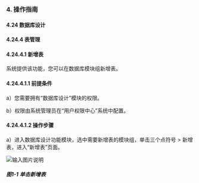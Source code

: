 ### 4. 操作指南

#### 4.24 数据库设计

#### 4.24.4 表管理

#### 4.24.4.1 新增表

系统提供该功能，您可以在数据库模块组新增表。

#### 4.24.4.1.1 前提条件

a）您需要拥有“数据库设计”模块的权限。

b）权限由系统管理员在“用户权限中心”系统中配置。

#### 4.24.4.1.2 操作步骤

a）进入数据库设计功能模块，选中需要新增表的模块组，单击三个点符号 > 新增表，进入“新增表”页面。

![输入图片说明](../../../../../images/SoFlu%EF%BC%88%E5%90%8E%E7%AB%AF%EF%BC%89%E5%BC%80%E5%8F%91%E5%B9%B3%E5%8F%B0/1.%20%E6%9C%80%E6%96%B0%E7%89%88%E6%9C%AC%20-%20%E6%9B%B4%E6%96%B0%E6%97%A5%E6%9C%9F%20-%202022.10.08/4.%20%E6%93%8D%E4%BD%9C%E6%8C%87%E5%8D%97/24.%20%E6%95%B0%E6%8D%AE%E5%BA%93%E8%AE%BE%E8%AE%A1/4.%20%E8%A1%A8%E7%AE%A1%E7%90%86/image.png)

##### 图1-1 单击新增表
